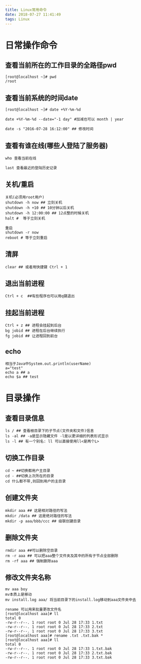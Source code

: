 ```yaml
---
title: Linux常用命令
date: 2018-07-27 11:41:49
tags: Linux
---
```

# 日常操作命令

## 查看当前所在的工作目录的全路径pwd

    [root@localhost ~]# pwd
    /root
    
## 查看当前系统的时间date

    [root@localhost ~]# date +%Y-%m-%d
    
    date +%Y-%m-%d --date="-1 day" #加减也可以 month | year
    
    date -s "2016-07-28 16:12:00" ## 修改时间
    
## 查看有谁在线(哪些人登陆了服务器)    

    who 查看当前在线
    
    last 查看最近的登陆历史记录
    
## 关机/重启

    关机(必须用root用户)
    shutdown -h now ## 立刻关机
    shutdown -h +10 ## 10分钟以后关机
    shutdown -h 12:00:00 ## 12点整的时候关机
    halt #  等于立刻关机
    
    重启
    shutdown -r now
    reboot # 等于立刻重启
    
## 清屏

    clear ## 或者用快捷键 Ctrl + 1
    
## 退出当前进程
    Ctrl + c  ##有些程序也可以用q键退出
    
## 挂起当前进程
    Ctrl + z ## 进程会挂起到后台
    bg jobid ## 进程在后台继续执行
    fg jobid ## 让进程回到前台
            
## echo
    相当于Java中System.out.println(userName)
    a="test"
    echo a ## a
    echo $a ## test
                
# 目录操作
                
## 查看目录信息
    ls / ## 查看根目录下的子节点(文件夹和文件)信息
    ls -al ## -a是显示隐藏文件 -l是以更详细的列表形式显示
    ls -l ## 有一个别名: ll 可以直接使用ll<是两个L>
                    
## 切换工作目录
    cd ~ ##切换都用户主目录
    cd - ##切换上次所在的目录
    cd 什么都不带,则回到用户的主目录
    
## 创建文件夹
    mkdir aaa ## 这是相对路径的写法
    mkdir /data ## 这是绝对路径的写法
    mkdir -p aaa/bbb/ccc ## 级联创建目录
## 删除文件夹
    rmdir aaa ##可以删除空目录
    rm -r aaa ## 可以把aaa整个文件夹及其中的所有子节点全部删除
    rm -rf aaa ## 强制删除aaa
            
## 修改文件夹名称
    mv aaa boy
    mv本质上是移动
    mv install.log aaa/ 将当前目录下的install.log移动到aaa文件夹中去
    
    rename 可以用来批量更改文件名
    [root@localhost aaa]# ll
    total 0
    -rw-r--r--. 1 root root 0 Jul 28 17:33 1.txt
    -rw-r--r--. 1 root root 0 Jul 28 17:33 2.txt
    -rw-r--r--. 1 root root 0 Jul 28 17:33 3.txt
    [root@localhost aaa]# rename .txt .txt.bak *
    [root@localhost aaa]# ll
    total 0
    -rw-r--r--. 1 root root 0 Jul 28 17:33 1.txt.bak
    -rw-r--r--. 1 root root 0 Jul 28 17:33 2.txt.bak
    -rw-r--r--. 1 root root 0 Jul 28 17:33 3.txt.bak
                
                
                
                
                
                
                
                
                
                
                
                
                
                
                
                
                
                
                
                
                
                
                
                
                
                
                
                
                
                
                
                    
    
